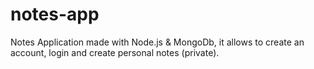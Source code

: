 # notes-app
Notes Application made with Node.js &amp; MongoDb, it allows to create an account, login and create personal notes (private).

